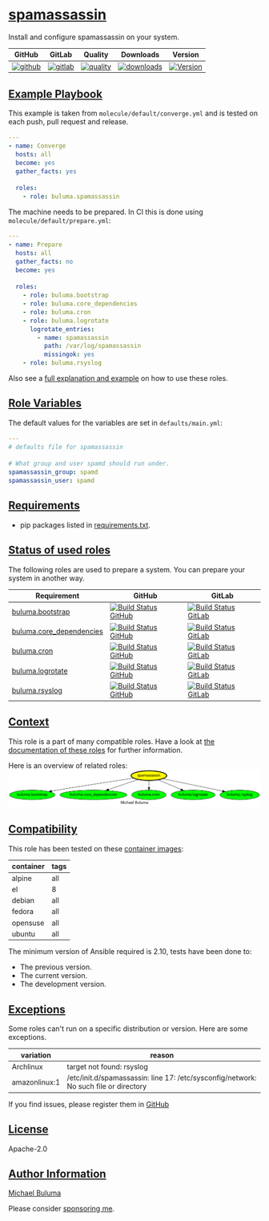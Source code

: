 # [spamassassin](#spamassassin)

Install and configure spamassassin on your system.

|GitHub|GitLab|Quality|Downloads|Version|
|------|------|-------|---------|-------|
|[![github](https://github.com/buluma/ansible-role-spamassassin/workflows/Ansible%20Molecule/badge.svg)](https://github.com/buluma/ansible-role-spamassassin/actions)|[![gitlab](https://gitlab.com/buluma/ansible-role-spamassassin/badges/master/pipeline.svg)](https://gitlab.com/buluma/ansible-role-spamassassin)|[![quality](https://img.shields.io/ansible/quality/23093)](https://galaxy.ansible.com/buluma/spamassassin)|[![downloads](https://img.shields.io/ansible/role/d/23093)](https://galaxy.ansible.com/buluma/spamassassin)|[![Version](https://img.shields.io/github/release/buluma/ansible-role-spamassassin.svg)](https://github.com/buluma/ansible-role-spamassassin/releases/)|

## [Example Playbook](#example-playbook)

This example is taken from `molecule/default/converge.yml` and is tested on each push, pull request and release.
```yaml
---
- name: Converge
  hosts: all
  become: yes
  gather_facts: yes

  roles:
    - role: buluma.spamassassin
```

The machine needs to be prepared. In CI this is done using `molecule/default/prepare.yml`:
```yaml
---
- name: Prepare
  hosts: all
  gather_facts: no
  become: yes

  roles:
    - role: buluma.bootstrap
    - role: buluma.core_dependencies
    - role: buluma.cron
    - role: buluma.logrotate
      logrotate_entries:
        - name: spamassassin
          path: /var/log/spamassassin
          missingok: yes
    - role: buluma.rsyslog
```

Also see a [full explanation and example](https://buluma.co.ke/how-to-use-these-roles.html) on how to use these roles.

## [Role Variables](#role-variables)

The default values for the variables are set in `defaults/main.yml`:
```yaml
---
# defaults file for spamassassin

# What group and user spamd should run under.
spamassassin_group: spamd
spamassassin_user: spamd
```

## [Requirements](#requirements)

- pip packages listed in [requirements.txt](https://github.com/buluma/ansible-role-spamassassin/blob/master/requirements.txt).

## [Status of used roles](#status-of-requirements)

The following roles are used to prepare a system. You can prepare your system in another way.

| Requirement | GitHub | GitLab |
|-------------|--------|--------|
|[buluma.bootstrap](https://galaxy.ansible.com/buluma/bootstrap)|[![Build Status GitHub](https://github.com/buluma/ansible-role-bootstrap/workflows/Ansible%20Molecule/badge.svg)](https://github.com/buluma/ansible-role-bootstrap/actions)|[![Build Status GitLab ](https://gitlab.com/buluma/ansible-role-bootstrap/badges/master/pipeline.svg)](https://gitlab.com/buluma/ansible-role-bootstrap)|
|[buluma.core_dependencies](https://galaxy.ansible.com/buluma/core_dependencies)|[![Build Status GitHub](https://github.com/buluma/ansible-role-core_dependencies/workflows/Ansible%20Molecule/badge.svg)](https://github.com/buluma/ansible-role-core_dependencies/actions)|[![Build Status GitLab ](https://gitlab.com/buluma/ansible-role-core_dependencies/badges/master/pipeline.svg)](https://gitlab.com/buluma/ansible-role-core_dependencies)|
|[buluma.cron](https://galaxy.ansible.com/buluma/cron)|[![Build Status GitHub](https://github.com/buluma/ansible-role-cron/workflows/Ansible%20Molecule/badge.svg)](https://github.com/buluma/ansible-role-cron/actions)|[![Build Status GitLab ](https://gitlab.com/buluma/ansible-role-cron/badges/master/pipeline.svg)](https://gitlab.com/buluma/ansible-role-cron)|
|[buluma.logrotate](https://galaxy.ansible.com/buluma/logrotate)|[![Build Status GitHub](https://github.com/buluma/ansible-role-logrotate/workflows/Ansible%20Molecule/badge.svg)](https://github.com/buluma/ansible-role-logrotate/actions)|[![Build Status GitLab ](https://gitlab.com/buluma/ansible-role-logrotate/badges/master/pipeline.svg)](https://gitlab.com/buluma/ansible-role-logrotate)|
|[buluma.rsyslog](https://galaxy.ansible.com/buluma/rsyslog)|[![Build Status GitHub](https://github.com/buluma/ansible-role-rsyslog/workflows/Ansible%20Molecule/badge.svg)](https://github.com/buluma/ansible-role-rsyslog/actions)|[![Build Status GitLab ](https://gitlab.com/buluma/ansible-role-rsyslog/badges/master/pipeline.svg)](https://gitlab.com/buluma/ansible-role-rsyslog)|

## [Context](#context)

This role is a part of many compatible roles. Have a look at [the documentation of these roles](https://buluma.co.ke/) for further information.

Here is an overview of related roles:
![dependencies](https://raw.githubusercontent.com/buluma/ansible-role-spamassassin/png/requirements.png "Dependencies")

## [Compatibility](#compatibility)

This role has been tested on these [container images](https://hub.docker.com/u/buluma):

|container|tags|
|---------|----|
|alpine|all|
|el|8|
|debian|all|
|fedora|all|
|opensuse|all|
|ubuntu|all|

The minimum version of Ansible required is 2.10, tests have been done to:

- The previous version.
- The current version.
- The development version.

## [Exceptions](#exceptions)

Some roles can't run on a specific distribution or version. Here are some exceptions.

| variation                 | reason                 |
|---------------------------|------------------------|
| Archlinux | target not found: rsyslog |
| amazonlinux:1 | /etc/init.d/spamassassin: line 17: /etc/sysconfig/network: No such file or directory |


If you find issues, please register them in [GitHub](https://github.com/buluma/ansible-role-spamassassin/issues)

## [License](#license)

Apache-2.0

## [Author Information](#author-information)

[Michael Buluma](https://buluma.co.ke/)

Please consider [sponsoring me](https://github.com/sponsors/buluma).

